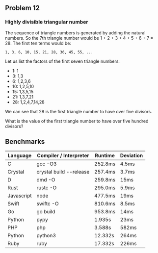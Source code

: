## Problem 12
### Highly divisible triangular number

The sequence of triangle numbers is generated by adding the natural numbers. So the 7th triangle number would be 1 + 2 + 3 + 4 + 5 + 6 + 7 = 28. The first ten terms would be:

```
1, 3, 6, 10, 15, 21, 28, 36, 45, 55, ...
```

Let us list the factors of the first seven triangle numbers:

* 1:  1
* 3:  1,3
* 6:  1,2,3,6
* 10: 1,2,5,10
* 15: 1,3,5,15
* 21: 1,3,7,21
* 28: 1,2,4,7,14,28

We can see that 28 is the first triangle number to have over five divisors.

What is the value of the first triangle number to have over five hundred divisors?

## Benchmarks

| Language   | Compiler / Interpreter  | Runtime  | Deviation |
| ---------- | ----------------------- | -------- | --------- |
| C          | gcc -O3                 | 252.8ms  | 4.5ms     |
| Crystal    | crystal build --release | 257.4ms  | 3.7ms     |
| D          | dmd -O                  | 259.8ms  | 15ms      |
| Rust       | rustc -O                | 295.0ms  | 5.9ms     |
| Javascript | node                    | 477.5ms  | 19ms      |
| Swift      | swiftc -O               | 810.6ms  | 8.5ms     |
| Go         | go build                | 953.8ms  | 14ms      |
| Python     | pypy                    | 1.935s   | 23ms      |
| PHP        | php                     | 3.588s   | 582ms     |
| Python     | python3                 | 12.332s  | 264ms     |
| Ruby       | ruby                    | 17.332s  | 226ms     |

